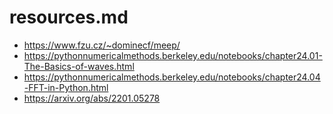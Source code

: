 # resources.md


- https://www.fzu.cz/~dominecf/meep/
- https://pythonnumericalmethods.berkeley.edu/notebooks/chapter24.01-The-Basics-of-waves.html
- https://pythonnumericalmethods.berkeley.edu/notebooks/chapter24.04-FFT-in-Python.html
- https://arxiv.org/abs/2201.05278
